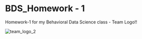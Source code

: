 # BDS_Homework - 1
Homework-1 for my Behavioral Data Science class - Team Logo!! 

![team_logo_2](https://github.com/user-attachments/assets/5c9087f9-26aa-43af-9a27-452710a0fc07)
